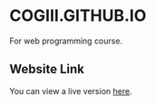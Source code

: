 # COGIII.GITHUB.IO

For web programming course.

## Website Link

You can view a live version [here](https://Cogiii.github.io).